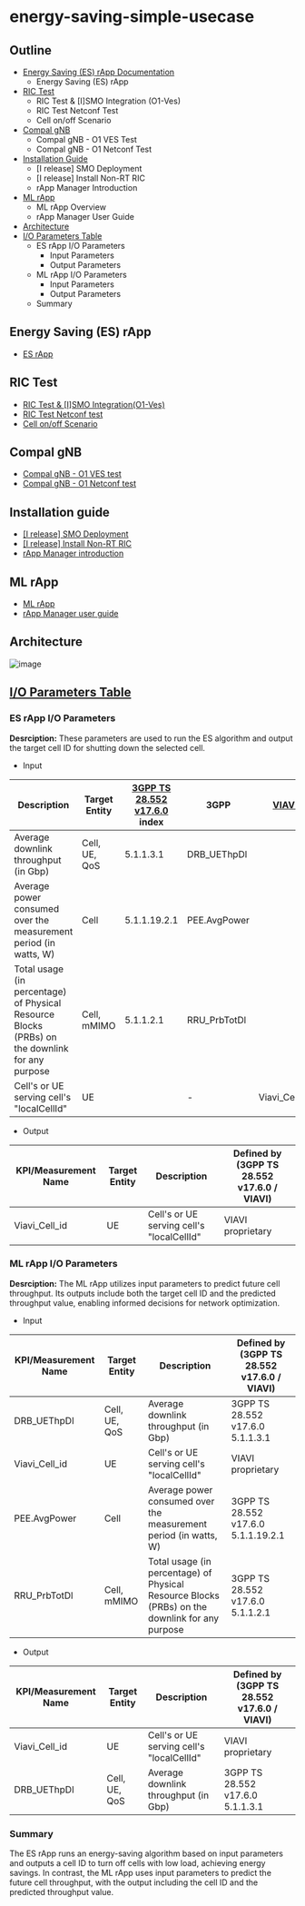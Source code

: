 # energy-saving-simple-usecase

## Outline

- [Energy Saving (ES) rApp Documentation](https://github.com/bmw-ece-ntust/energy-saving-simple-usecase/edit/master/README.md)
  - Energy Saving (ES) rApp
- [RIC Test](https://github.com/bmw-ece-ntust/energy-saving-simple-usecase/edit/master/README.md#ric-test)
  - RIC Test & [I]SMO Integration (O1-Ves)
  - RIC Test Netconf Test
  - Cell on/off Scenario
- [Compal gNB](https://github.com/bmw-ece-ntust/energy-saving-simple-usecase/edit/master/README.md#compal-gnb)
  - Compal gNB - O1 VES Test
  - Compal gNB - O1 Netconf Test
- [Installation Guide](https://github.com/bmw-ece-ntust/energy-saving-simple-usecase/edit/master/README.md#installation-guide)
  - [I release] SMO Deployment
  - [I release] Install Non-RT RIC
  - rApp Manager Introduction
- [ML rApp](https://github.com/bmw-ece-ntust/energy-saving-simple-usecase/edit/master/README.md#ml-rapp)
  - ML rApp Overview
  - rApp Manager User Guide
- [Architecture](https://github.com/bmw-ece-ntust/energy-saving-simple-usecase/edit/master/README.md#architecture)
- [I/O Parameters Table](https://github.com/bmw-ece-ntust/energy-saving-simple-usecase/edit/master/README.md#io-parameters-table)
  - ES rApp I/O Parameters
    - Input Parameters
    - Output Parameters
  - ML rApp I/O Parameters
    - Input Parameters
    - Output Parameters
  - Summary

## Energy Saving (ES) rApp

- [ES rApp](https://github.com/bmw-ece-ntust/energy-saving-simple-usecase/tree/master/ES%20rApp)

## RIC Test

- [RIC Test & [I]SMO Integration(O1-Ves)](https://hackmd.io/@Winnie27/r1uReJjxp)
- [RIC Test Netconf test](https://hackmd.io/@Winnie27/r1BajOitT)
- [Cell on/off Scenario](https://hackmd.io/@Winnie27/rkltXnp1T)

## Compal gNB

- [Compal gNB - O1 VES test](https://hackmd.io/@Winnie27/rJZXQBxmC)
- [Compal gNB - O1 Netconf test](https://hackmd.io/@Winnie27/rJu88bff0)

## Installation guide

- [[I release] SMO Deployment](https://hackmd.io/@H131413/ByOoZCmDa)
- [[I release] Install Non-RT RIC](https://hackmd.io/@Winnie27/B1hE7bwBp)
- [rApp Manager introduction](https://hackmd.io/@Winnie27/Bk6xb7EBT)

## ML rApp

- [ML rApp](https://github.com/bmw-ece-ntust/energy-saving-simple-usecase/tree/master/ML%20rApp)
- [rApp Manager user guide](https://hackmd.io/@Winnie27/rJjXkxatp)

## Architecture

![image](https://github.com/user-attachments/assets/865db5d3-8217-42a7-af6f-0d34578d9ccc)

## [I/O Parameters Table](https://hackmd.io/EOb2BReXTpeOQ6wXwflPFA?view#IO-Parameters-Table)

### ES rApp I/O Parameters

**Desrciption:** These parameters are used to run the ES algorithm and output the target cell ID for shutting down the selected cell.

- Input

| Description                                                                                    | Target Entity | [3GPP TS 28.552 v17.6.0](https://portal.3gpp.org/desktopmodules/Specifications/SpecificationDetails.aspx?specificationId=3413) index | 3GPP         | [VIAVI](https://drive.google.com/file/d/1-1XJGd6pl0W2EnxBbraI_mbzAObB0C1n/view?usp=sharing) | ns-3       | OSC O1            |
| ---------------------------------------------------------------------------------------------- | ------------- | ------------------------------------------------------------------------------------------------------------------------------------ | ------------ | ------------------------------------------------------------------------------------------- | ---------- | ----------------- |
| Average downlink throughput (in Gbp)                                                           | Cell, UE, QoS | 5.1.1.3.1                                                                                                                            | DRB_UEThpDl  |                                                                                             | throughput | DL_throughput     |
| Average power consumed over the measurement period (in watts, W)                               | Cell          | 5.1.1.19.2.1                                                                                                                         | PEE.AvgPower |                                                                                             | (TBD.)     | pmPowerConsumed   |
| Total usage (in percentage) of Physical Resource Blocks (PRBs) on the downlink for any purpose | Cell, mMIMO   | 5.1.1.2.1                                                                                                                            | RRU_PrbTotDl |                                                                                             | (TBD.)     | pmPdschPrbUsageDL |
| Cell's or UE serving cell's "localCellId"                                                      | UE            |                                                                                                                                      | -            | Viavi_Cell_id                                                                               | ap_id      | gNBDUId           |

- Output

| KPI/Measurement Name | Target Entity | Description                               | Defined by (3GPP TS 28.552 v17.6.0 / VIAVI) |
| -------------------- | ------------- | ----------------------------------------- | ------------------------------------------- |
| Viavi_Cell_id        | UE            | Cell's or UE serving cell's "localCellId" | VIAVI proprietary                           |

### ML rApp I/O Parameters

**Desrciption:** The ML rApp utilizes input parameters to predict future cell throughput. Its outputs include both the target cell ID and the predicted throughput value, enabling informed decisions for network optimization.

- Input
  
| KPI/Measurement Name | Target Entity | Description                                                                                    | Defined by (3GPP TS 28.552 v17.6.0 / VIAVI) |
| -------------------- | ------------- | ---------------------------------------------------------------------------------------------- | ------------------------------------------- |
| DRB_UEThpDl          | Cell, UE, QoS | Average downlink throughput (in Gbp)                                                           | 3GPP TS 28.552 v17.6.0 5.1.1.3.1            |
| Viavi_Cell_id        | UE            | Cell's or UE serving cell's "localCellId"                                                      | VIAVI proprietary                           |
| PEE.AvgPower         | Cell          | Average power consumed over the measurement period (in watts, W)                               | 3GPP TS 28.552 v17.6.0 5.1.1.19.2.1         |
| RRU_PrbTotDl         | Cell, mMIMO   | Total usage (in percentage) of Physical Resource Blocks (PRBs) on the downlink for any purpose | 3GPP TS 28.552 v17.6.0 5.1.1.2.1            |

- Output

| KPI/Measurement Name | Target Entity | Description                               | Defined by (3GPP TS 28.552 v17.6.0 / VIAVI) |
| -------------------- | ------------- | ----------------------------------------- | ------------------------------------------- |
| Viavi_Cell_id        | UE            | Cell's or UE serving cell's "localCellId" | VIAVI proprietary                           |
| DRB_UEThpDl          | Cell, UE, QoS | Average downlink throughput (in Gbp)      | 3GPP TS 28.552 v17.6.0 5.1.1.3.1            |

### Summary

The ES rApp runs an energy-saving algorithm based on input parameters and outputs a cell ID to turn off cells with low load, achieving energy savings. In contrast, the ML rApp uses input parameters to predict the future cell throughput, with the output including the cell ID and the predicted throughput value.
